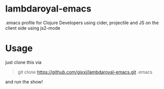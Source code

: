 # lambdaroyal-emacs
.emacs profile for Clojure Developers using cider, projectile and JS on the client side using js2-mode

# Usage

just clone this via 

> git clone https://github.com/gixxi/lambdaroyal-emacs.git .emacs

and run the show!
